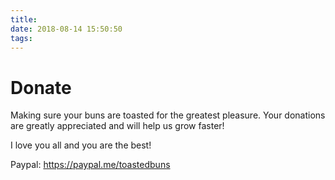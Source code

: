 ```yaml
---
title:
date: 2018-08-14 15:50:50
tags:
---
```

# Donate
Making sure your buns are toasted for the greatest pleasure.
Your donations are greatly appreciated and will help us grow faster!

I love you all and you are the best!

Paypal:
https://paypal.me/toastedbuns
